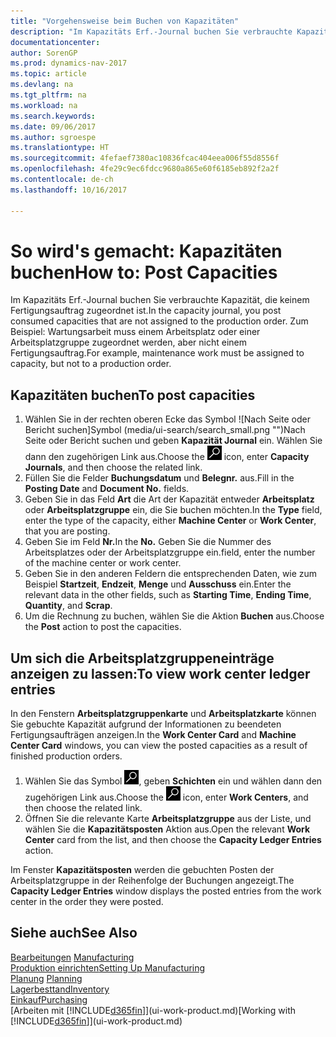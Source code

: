 ```yaml
---
title: "Vorgehensweise beim Buchen von Kapazitäten"
description: "Im Kapazitäts Erf.-Journal buchen Sie verbrauchte Kapazität, die keinem Fertigungsauftrag zugeordnet ist. Zum Beispiel: Wartungsarbeit muss einem Arbeitsplatz oder einer Arbeitsplatzgruppe zugeordnet werden, aber nicht einem Fertigungsauftrag."
documentationcenter: 
author: SorenGP
ms.prod: dynamics-nav-2017
ms.topic: article
ms.devlang: na
ms.tgt_pltfrm: na
ms.workload: na
ms.search.keywords: 
ms.date: 09/06/2017
ms.author: sgroespe
ms.translationtype: HT
ms.sourcegitcommit: 4fefaef7380ac10836fcac404eea006f55d8556f
ms.openlocfilehash: 4fe29c9ec6fdcc9680a865e60f6185eb892f2a2f
ms.contentlocale: de-ch
ms.lasthandoff: 10/16/2017

---
```

# <a name="how-to-post-capacities"></a><span data-ttu-id="cd38b-104">So wird's gemacht: Kapazitäten buchen</span><span class="sxs-lookup"><span data-stu-id="cd38b-104">How to: Post Capacities</span></span>
<span data-ttu-id="cd38b-105">Im Kapazitäts Erf.-Journal buchen Sie verbrauchte Kapazität, die keinem Fertigungsauftrag zugeordnet ist.</span><span class="sxs-lookup"><span data-stu-id="cd38b-105">In the capacity journal, you post consumed capacities that are not assigned to the production order.</span></span> <span data-ttu-id="cd38b-106">Zum Beispiel: Wartungsarbeit muss einem Arbeitsplatz oder einer Arbeitsplatzgruppe zugeordnet werden, aber nicht einem Fertigungsauftrag.</span><span class="sxs-lookup"><span data-stu-id="cd38b-106">For example, maintenance work must be assigned to capacity, but not to a production order.</span></span>  

## <a name="to-post-capacities"></a><span data-ttu-id="cd38b-107">Kapazitäten buchen</span><span class="sxs-lookup"><span data-stu-id="cd38b-107">To post capacities</span></span>  
1.  <span data-ttu-id="cd38b-108">Wählen Sie in der rechten oberen Ecke das Symbol ![Nach Seite oder Bericht suchen]Symbol (media/ui-search/search_small.png "")Nach Seite oder Bericht suchen und geben **Kapazität Journal** ein. Wählen Sie dann den zugehörigen Link aus.</span><span class="sxs-lookup"><span data-stu-id="cd38b-108">Choose the ![Search for Page or Report](media/ui-search/search_small.png "Search for Page or Report icon") icon, enter **Capacity Journals**, and then choose the related link.</span></span>  
2.  <span data-ttu-id="cd38b-109">Füllen Sie die Felder **Buchungsdatum** und **Belegnr.** aus.</span><span class="sxs-lookup"><span data-stu-id="cd38b-109">Fill in the **Posting Date** and **Document No.** fields.</span></span>  
3.  <span data-ttu-id="cd38b-110">Geben Sie in das Feld **Art** die Art der Kapazität entweder **Arbeitsplatz** oder **Arbeitsplatzgruppe** ein, die Sie buchen möchten.</span><span class="sxs-lookup"><span data-stu-id="cd38b-110">In the **Type** field, enter the type of the capacity, either **Machine Center** or **Work Center**, that you are posting.</span></span>  
4.  <span data-ttu-id="cd38b-111">Geben Sie im Feld **Nr.**</span><span class="sxs-lookup"><span data-stu-id="cd38b-111">In the **No.**</span></span> <span data-ttu-id="cd38b-112">Geben Sie die Nummer des Arbeitsplatzes oder der Arbeitsplatzgruppe ein.</span><span class="sxs-lookup"><span data-stu-id="cd38b-112">field, enter the number of the machine center or work center.</span></span>  
5.  <span data-ttu-id="cd38b-113">Geben Sie in den anderen Feldern die entsprechenden Daten, wie zum Beispiel **Startzeit**, **Endzeit**, **Menge** und **Ausschuss** ein.</span><span class="sxs-lookup"><span data-stu-id="cd38b-113">Enter the relevant data in the other fields, such as **Starting Time**, **Ending Time**, **Quantity**, and **Scrap**.</span></span>  
6.  <span data-ttu-id="cd38b-114">Um die Rechnung zu buchen, wählen Sie die Aktion **Buchen** aus.</span><span class="sxs-lookup"><span data-stu-id="cd38b-114">Choose the **Post** action to post the capacities.</span></span>  

## <a name="to-view-work-center-ledger-entries"></a><span data-ttu-id="cd38b-115">Um sich die Arbeitsplatzgruppeneinträge anzeigen zu lassen:</span><span class="sxs-lookup"><span data-stu-id="cd38b-115">To view work center ledger entries</span></span>  
<span data-ttu-id="cd38b-116">In den Fenstern **Arbeitsplatzgruppenkarte** und **Arbeitsplatzkarte** können Sie gebuchte Kapazität aufgrund der Informationen zu beendeten Fertigungsaufträgen anzeigen.</span><span class="sxs-lookup"><span data-stu-id="cd38b-116">In the **Work Center Card** and **Machine Center Card** windows, you can view the posted capacities as a result of finished production orders.</span></span>    
1.  <span data-ttu-id="cd38b-117">Wählen Sie das Symbol ![Nach Seite oder Bericht suchen](media/ui-search/search_small.png "Symbol Nach Seite oder Bericht suchen"), geben **Schichten** ein und wählen dann den zugehörigen Link aus.</span><span class="sxs-lookup"><span data-stu-id="cd38b-117">Choose the ![Search for Page or Report](media/ui-search/search_small.png "Search for Page or Report icon") icon, enter **Work Centers**, and then choose the related link.</span></span>  
2.  <span data-ttu-id="cd38b-118">Öffnen Sie die relevante Karte **Arbeitsplatzgruppe** aus der Liste, und wählen Sie die **Kapazitätsposten** Aktion aus.</span><span class="sxs-lookup"><span data-stu-id="cd38b-118">Open the relevant **Work Center** card from the list, and then choose the **Capacity Ledger Entries** action.</span></span>  

<span data-ttu-id="cd38b-119">Im Fenster **Kapazitätsposten** werden die gebuchten Posten der Arbeitsplatzgruppe in der Reihenfolge der Buchungen angezeigt.</span><span class="sxs-lookup"><span data-stu-id="cd38b-119">The **Capacity Ledger Entries** window displays the posted entries from the work center in the order they were posted.</span></span>   

## <a name="see-also"></a><span data-ttu-id="cd38b-120">Siehe auch</span><span class="sxs-lookup"><span data-stu-id="cd38b-120">See Also</span></span>  
<span data-ttu-id="cd38b-121">[Bearbeitungen](production-manage-manufacturing.md)  </span><span class="sxs-lookup"><span data-stu-id="cd38b-121">[Manufacturing](production-manage-manufacturing.md)  </span></span>  
[<span data-ttu-id="cd38b-122">Produktion einrichten</span><span class="sxs-lookup"><span data-stu-id="cd38b-122">Setting Up Manufacturing</span></span>](production-configure-production-processes.md)  
<span data-ttu-id="cd38b-123">[Planung](production-planning.md)    </span><span class="sxs-lookup"><span data-stu-id="cd38b-123">[Planning](production-planning.md)    </span></span>  
[<span data-ttu-id="cd38b-124">Lagerbesttand</span><span class="sxs-lookup"><span data-stu-id="cd38b-124">Inventory</span></span>](inventory-manage-inventory.md)  
[<span data-ttu-id="cd38b-125">Einkauf</span><span class="sxs-lookup"><span data-stu-id="cd38b-125">Purchasing</span></span>](purchasing-manage-purchasing.md)  
<span data-ttu-id="cd38b-126">[Arbeiten mit [!INCLUDE[d365fin](includes/d365fin_md.md)]](ui-work-product.md)</span><span class="sxs-lookup"><span data-stu-id="cd38b-126">[Working with [!INCLUDE[d365fin](includes/d365fin_md.md)]](ui-work-product.md)</span></span>

